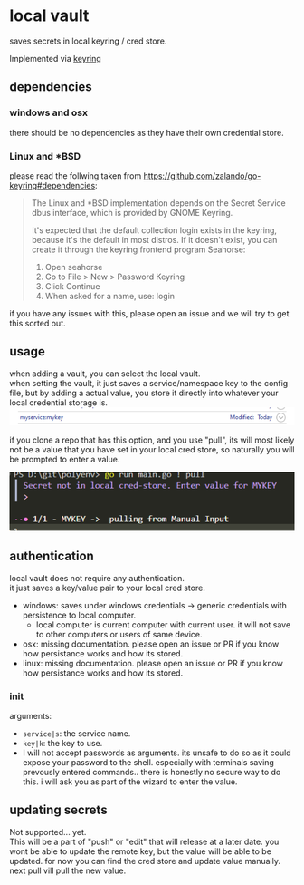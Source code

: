 # local vault

saves secrets in local keyring / cred store.

Implemented via [keyring](https://github.com/zalando/go-keyring)

## dependencies

### windows and osx

there should be no dependencies as they have their own credential store.

### Linux and *BSD

please read the follwing taken from <https://github.com/zalando/go-keyring#dependencies>:

>  The Linux and *BSD implementation depends on the Secret Service dbus interface, which is provided by GNOME Keyring.
> 
> It's expected that the default collection login exists in the keyring, because it's the default in most distros. If it doesn't exist, you can create it through the keyring frontend program Seahorse:
>    1. Open seahorse
>    1. Go to File > New > Password Keyring
>    1. Click Continue
>    1. When asked for a name, use: login

if you have any issues with this, please open an issue and we will try to get this sorted out.

## usage

when adding a vault, you can select the local vault.  
when setting the vault, it just saves a service/namespace key to the config file, but by adding a actual value, you store it directly into whatever your local credential storage is.
![from windows cred store](img/local-credstore-windows.png)

if you clone a repo that has this option, and you use "pull", its will most likely not be a value that you have set in your local cred store, so naturally you will be prompted to enter a value.

![asking for a secret](img/local-pull.png)

## authentication

local vault does not require any authentication.  
it just saves a key/value pair to your local cred store.

- windows: saves under windows credentials -> generic credentials with persistence to local computer.
  - local computer is current computer with current user. it will not save to other computers or users of same device.
- osx: missing documentation. please open an issue or PR if you know how persistance works and how its stored.
- linux: missing documentation. please open an issue or PR if you know how persistance works and how its stored.

### init

arguments:

- `service|s`: the service name.
- `key|k`: the key to use.
- I will not accept passwords as arguments. its unsafe to do so as it could expose your password to the shell. especially with terminals saving prevously entered commands.. there is honestly no secure way to do this. i will ask you as part of the wizard to enter the value.

## updating secrets

Not supported... yet.  
This will be a part of "push" or "edit" that will release at a later date. you wont be able to update the remote key, but the value will be able to be updated.
for now you can find the cred store and update value manually. next pull vill pull the new value.
